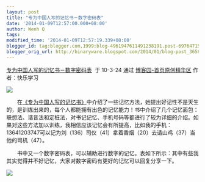 ```yaml
---
layout: post
title: "专为中国人写的记忆书－数字密码表"
date: '2014-01-09T12:57:00.000+08:00'
author: Wenh Q
tags:
modified_time: '2014-01-09T12:57:19.339+08:00'
blogger_id: tag:blogger.com,1999:blog-4961947611491238191.post-6976471547566092700
blogger_orig_url: http://binaryware.blogspot.com/2014/01/blog-post_3658.html
---
```

[专为中国人写的记忆书－数字密码表](http://www.cnblogs.com/zhoujg/archive/2010/03/24/1694261.html)  于
10-3-24 通过 [博客园-首页原创精华区](http://www.cnblogs.com/)
作者：快乐学习

![](https://images-blogger-opensocial.googleusercontent.com/gadgets/proxy?url=http%3A%2F%2Fpic002.cnblogs.com%2Fimg%2Fzhoujg%2F201003%2F2010032423264848.jpg&container=blogger&gadget=a&rewriteMime=image%2F*)

　　在[《专为中国人写的记忆书》](http://book.douban.com/subject/1881697/)中介绍了一些记忆方法，她提出好记性不是天生的，是训练出来的，每个人都能拥有出色的记忆能力！书中介绍了几个记忆面包：联想法、谐音法和定桩法，对书记记忆、手机号码等都进行了较为详细的介绍。如果对这些方法加以训练，我相信应该记忆会有所提高，比如我的手机：13641203747可以记为刘（136）司仪（41）拿着香烟（20）去请山鸡（37）当他的司机（47）。

　　书中又一个数字密码表，可以辅助进行数字的记忆。表如下所示：其中有些我其实觉得并不好记忆，大家对数字密码有更好的记忆可以回复分享一下。

![](https://images-blogger-opensocial.googleusercontent.com/gadgets/proxy?url=http%3A%2F%2Fpic002.cnblogs.com%2Fimg%2Fzhoujg%2F201003%2F2010032423251594.png&container=blogger&gadget=a&rewriteMime=image%2F*)
